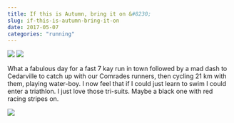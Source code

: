 ```yaml
---
title: If this is Autumn, bring it on &#8230;
slug: if-this-is-autumn-bring-it-on
date: 2017-05-07
categories: "running"
---
```


<p><img src="https://res.cloudinary.com/dy6grlu8z/image/upload/v1558841663/qw2niahxnxcxtgjp6kcy.jpg"/> <img src="https://res.cloudinary.com/dy6grlu8z/image/upload/v1558841664/br258rqdpp9spbei48ei.jpg"/></p>
<p>What a fabulous day for a fast 7 kay run in town followed by a mad dash to Cedarville to catch up with our Comrades runners, then cycling 21 km with them, playing water-boy. I now feel that if I could just learn to swim I could enter a triathlon. I just love those tri-suits. Maybe a black one with red racing stripes on.</p>
<p><img src="https://res.cloudinary.com/dy6grlu8z/image/upload/v1558841666/gdx3yyqeim0ujvol7mxs.jpg"/></p>








